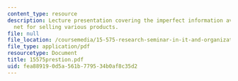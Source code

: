 ```yaml
---
content_type: resource
description: Lecture presentation covering the imperfect information available on
  net for selling various products.
file: null
file_location: /coursemedia/15-575-research-seminar-in-it-and-organizations-economic-perspectives-spring-2004/fea889190d5a561b779534b0af8c35d2_15575prestion.pdf
file_type: application/pdf
resourcetype: Document
title: 15575prestion.pdf
uid: fea88919-0d5a-561b-7795-34b0af8c35d2
---
```

